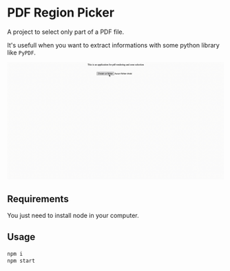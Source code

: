 # PDF Region Picker

A project to select only part of a PDF file.

It's usefull when you want to extract informations with some python library like `PyPDF`.

![Watch the video](./test.gif)

## Requirements

You just need to install node in your computer.

## Usage

```
npm i
npm start
```
